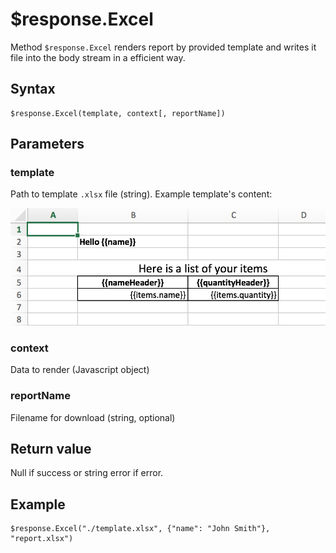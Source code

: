 # $response.Excel

Method `$response.Excel` renders report by provided template and writes it file into the body stream in a efficient way.

## Syntax

```
$response.Excel(template, context[, reportName])
```

## Parameters

### template
Path to template `.xlsx` file (string). Example template's content:

![Sample document image](./template.png)

### context
Data to render (Javascript object)

### reportName
Filename for download (string, optional)

## Return value
Null if success or string error if error.

## Example

```
$response.Excel("./template.xlsx", {"name": "John Smith"}, "report.xlsx")
```